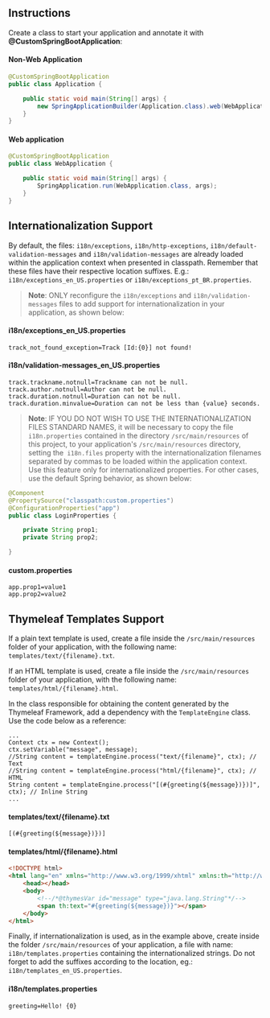 Instructions
------------

Create a class to start your application and annotate it with **@CustomSpringBootApplication**:

#### Non-Web Application

```java
@CustomSpringBootApplication
public class Application {

    public static void main(String[] args) {
        new SpringApplicationBuilder(Application.class).web(WebApplicationType.NONE).run(args);
    }
}
```

#### Web application

```java
@CustomSpringBootApplication
public class WebApplication {

    public static void main(String[] args) {
        SpringApplication.run(WebApplication.class, args);
    }
}
```

Internationalization Support
-----------------------------

By default, the files: `i18n/exceptions`, `i18n/http-exceptions`, `i18n/default-validation-messages` and
`i18n/validation-messages` are already loaded within the application context when presented in classpath.
Remember that these files have their respective location suffixes.
E.g.: `i18n/exceptions_en_US.properties` or `i18n/exceptions_pt_BR.properties`.

> **Note**:
> ONLY reconfigure the `i18n/exceptions` and `i18n/validation-messages` files to add support for
> internationalization in your application, as shown below:

#### i18n/exceptions_en_US.properties

```properties
track_not_found_exception=Track [Id:{0}] not found!
```

#### i18n/validation-messages_en_US.properties

```properties
track.trackname.notnull=Trackname can not be null.
track.author.notnull=Author can not be null.
track.duration.notnull=Duration can not be null.
track.duration.minvalue=Duration can not be less than {value} seconds.
```

> **Note**:
> IF YOU DO NOT WISH TO USE THE INTERNATIONALIZATION FILES STANDARD NAMES,
> it will be necessary to copy the file `i18n.properties` contained in the directory `/src/main/resources`
> of this project, to your application's `/src/main/resources` directory, setting the` i18n.files` property
> with the internationalization filenames separated by commas to be loaded within the application context.
> Use this feature only for internationalized properties. For other cases, use the default Spring behavior,
> as shown below:

```java
@Component
@PropertySource("classpath:custom.properties")
@ConfigurationProperties("app")
public class LoginProperties {

    private String prop1;
    private String prop2;

}
```

#### custom.properties

```properties
app.prop1=value1
app.prop2=value2
```

Thymeleaf Templates Support
---------------------------

If a plain text template is used, create a file inside the `/src/main/resources` folder of your application,
with the following name: `templates/text/{filename}.txt`.

If an HTML template is used, create a file inside the `/src/main/resources` folder of your application,
with the following name: `templates/html/{filename}.html`.

In the class responsible for obtaining the content generated by the Thymeleaf Framework, add a dependency
with the `TemplateEngine` class. Use the code below as a reference:

```
...
Context ctx = new Context();
ctx.setVariable("message", message);
//String content = templateEngine.process("text/{filename}", ctx); // Text
//String content = templateEngine.process("html/{filename}", ctx); // HTML
String content = templateEngine.process("[(#{greeting(${message})})]", ctx); // Inline String
...
```

#### templates/text/{filename}.txt

```
[(#{greeting(${message})})]
```

#### templates/html/{filename}.html

```html
<!DOCTYPE html>
<html lang="en" xmlns="http://www.w3.org/1999/xhtml" xmlns:th="http://www.thymeleaf.org">
    <head></head>
    <body>
        <!--/*@thymesVar id="message" type="java.lang.String"*/-->
        <span th:text="#{greeting(${message})}"></span>
    </body>
</html>
```

Finally, if internationalization is used, as in the example above, create inside the folder
`/src/main/resources` of your application, a file with name: `i18n/templates.properties`
containing the internationalized strings. Do not forget to add the suffixes according to the
location, eg.: `i18n/templates_en_US.properties`.

#### i18n/templates.properties

```properties
greeting=Hello! {0}
```
